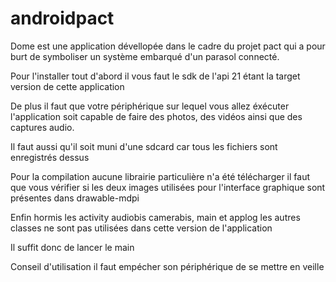 # androidpact
Dome est une application dévellopée dans le cadre du projet pact qui a pour burt de symboliser un système embarqué d'un parasol
connecté.

Pour l'installer tout d'abord il vous faut le sdk de l'api 21 étant la target version de cette application

De plus il faut que votre périphérique sur lequel vous allez éxécuter l'application soit capable de faire des photos, des vidéos
ainsi que des captures audio.

Il faut aussi qu'il soit muni d'une sdcard car tous les fichiers sont enregistrés dessus

Pour la compilation aucune librairie particulière n'a été télécharger il faut que vous vérifier si les deux images utilisées pour
l'interface graphique sont présentes dans drawable-mdpi

Enfin hormis les activity audiobis camerabis, main et applog les autres classes ne sont pas utilisées dans cette version de l'application

Il suffit donc de lancer le main 

Conseil d'utilisation il faut empécher son périphérique de se mettre en veille
